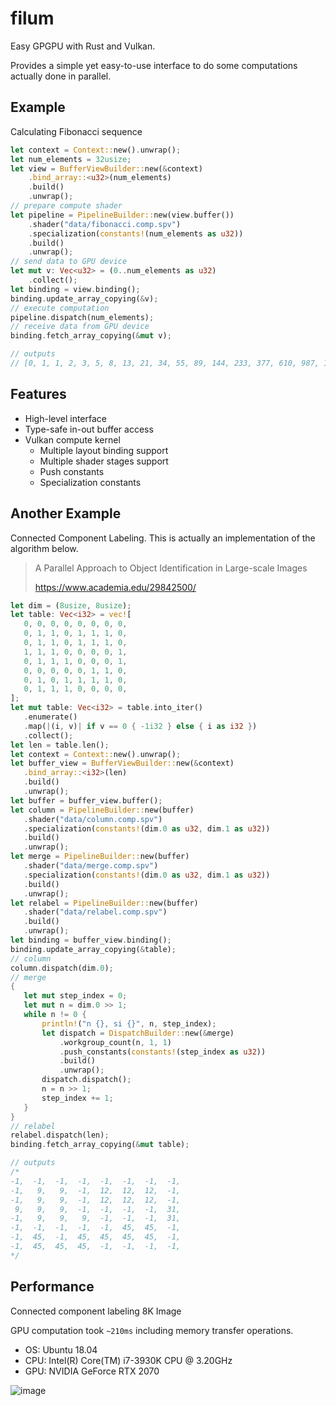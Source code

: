 # filum
Easy GPGPU with Rust and Vulkan.

Provides a simple yet easy-to-use interface to do some computations actually done in parallel. 

## Example

Calculating Fibonacci sequence

```rust
let context = Context::new().unwrap();
let num_elements = 32usize;
let view = BufferViewBuilder::new(&context)
    .bind_array::<u32>(num_elements)
    .build()
    .unwrap();
// prepare compute shader
let pipeline = PipelineBuilder::new(view.buffer())
    .shader("data/fibonacci.comp.spv")
    .specialization(constants!(num_elements as u32))
    .build()
    .unwrap();
// send data to GPU device
let mut v: Vec<u32> = (0..num_elements as u32)
    .collect();
let binding = view.binding();
binding.update_array_copying(&v);
// execute computation
pipeline.dispatch(num_elements);
// receive data from GPU device
binding.fetch_array_copying(&mut v);

// outputs
// [0, 1, 1, 2, 3, 5, 8, 13, 21, 34, 55, 89, 144, 233, 377, 610, 987, 1597, 2584, 4181, 6765, 10946, 17711, 28657, 46368, 75025, 121393, 196418, 317811, 514229, 832040, 1346269]
 ```
 
 ## Features
- High-level interface
- Type-safe in-out buffer access
- Vulkan compute kernel
    - Multiple layout binding support
    - Multiple shader stages support
    - Push constants
    - Specialization constants
 
 ## Another Example
 
 Connected Component Labeling. This is actually an implementation of the algorithm below.
 > A Parallel Approach to Object Identification in Large-scale Images
 >
 > https://www.academia.edu/29842500/
 
 ```rust
let dim = (8usize, 8usize);
let table: Vec<i32> = vec![
    0, 0, 0, 0, 0, 0, 0, 0,
    0, 1, 1, 0, 1, 1, 1, 0,
    0, 1, 1, 0, 1, 1, 1, 0,
    1, 1, 1, 0, 0, 0, 0, 1,
    0, 1, 1, 1, 0, 0, 0, 1,
    0, 0, 0, 0, 0, 1, 1, 0,
    0, 1, 0, 1, 1, 1, 1, 0,
    0, 1, 1, 1, 0, 0, 0, 0,
];
let mut table: Vec<i32> = table.into_iter()
    .enumerate()
    .map(|(i, v)| if v == 0 { -1i32 } else { i as i32 })
    .collect();
let len = table.len();
let context = Context::new().unwrap();
let buffer_view = BufferViewBuilder::new(&context)
    .bind_array::<i32>(len)
    .build()
    .unwrap();
let buffer = buffer_view.buffer();
let column = PipelineBuilder::new(buffer)
    .shader("data/column.comp.spv")
    .specialization(constants!(dim.0 as u32, dim.1 as u32))
    .build()
    .unwrap();
let merge = PipelineBuilder::new(buffer)
    .shader("data/merge.comp.spv")
    .specialization(constants!(dim.0 as u32, dim.1 as u32))
    .build()
    .unwrap();
let relabel = PipelineBuilder::new(buffer)
    .shader("data/relabel.comp.spv")
    .build()
    .unwrap();
let binding = buffer_view.binding();
binding.update_array_copying(&table);
// column
column.dispatch(dim.0);
// merge
{
    let mut step_index = 0;
    let mut n = dim.0 >> 1;
    while n != 0 {
        println!("n {}, si {}", n, step_index);
        let dispatch = DispatchBuilder::new(&merge)
            .workgroup_count(n, 1, 1)
            .push_constants(constants!(step_index as u32))
            .build()
            .unwrap();
        dispatch.dispatch();
        n = n >> 1;
        step_index += 1;
    }
}
// relabel
relabel.dispatch(len);
binding.fetch_array_copying(&mut table);

// outputs
/*
 -1,  -1,  -1,  -1,  -1,  -1,  -1,  -1, 
 -1,   9,   9,  -1,  12,  12,  12,  -1, 
 -1,   9,   9,  -1,  12,  12,  12,  -1, 
  9,   9,   9,  -1,  -1,  -1,  -1,  31, 
 -1,   9,   9,   9,  -1,  -1,  -1,  31, 
 -1,  -1,  -1,  -1,  -1,  45,  45,  -1, 
 -1,  45,  -1,  45,  45,  45,  45,  -1, 
 -1,  45,  45,  45,  -1,  -1,  -1,  -1,
*/
```

## Performance
Connected component labeling 8K Image

GPU computation took `~210ms` including memory transfer operations. 

* OS: Ubuntu 18.04
* CPU: Intel(R) Core(TM) i7-3930K CPU @ 3.20GHz
* GPU: NVIDIA GeForce RTX 2070

![image](https://gist.githubusercontent.com/ogukei/8fbe74217d57a63d46be9e4bb4cae021/raw/0c972f2d8bc70168530828ecbda24ef7173888ce/ccl.png)
